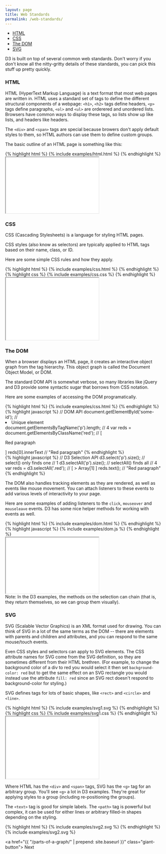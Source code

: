 ```yaml
---
layout: page
title: Web Standards
permalink: /web-standards/
---
```


- [HTML](#html)
- [CSS](#css)
- [The DOM](#the-dom)
- [SVG](#svg)

D3 is built on top of several common web standards. Don't worry if you don't
know all the nitty-gritty details of these standards, you can pick this stuff up pretty quickly.

### HTML

HTML (HyperText Markup Language) is a text format that most web pages are
written in. HTML uses a standard set of tags to define the different structural components of a webpage: `<h1>`, `<h2>`
tags define headers, `<p>` tags define paragraphs, `<ol>` and `<ul>` are
orderered and unordered lists. Browsers have common ways to display these tags, so lists show up like lists, and headers like headers.

The `<div>` and `<span>` tags are special because browers don't apply
default styles to them, so HTML authors can use them to define custom groups.

The basic outline of an HTML page is something like this:

<div class="example-row-2">
  <div class="example">
    {% highlight html %}
      {% include examples/html.html %}
    {% endhighlight %}
  </div>

  <iframe class="example"
    height="180"
    src="{{ "/examples/html.html" | prepend: site.baseurl }}">
  </iframe>
</div>

### CSS

CSS (Cascading Stylesheets) is a language for styling HTML pages.

CSS styles (also know as selectors) are typically applied to HTML tags
based on their name, class, or ID.

Here are some simple CSS rules and how they apply.

<div class="example-row-3">
  <div class="example">
    {% highlight html %}
      {% include examples/css.html %}
    {% endhighlight %}
  </div>

  <div class="example">
    {% highlight css %}
      {% include examples/css.css %}
    {% endhighlight %}
  </div>

  <iframe class="example"
    height="200"
    src="{{ "/examples/css-styled/" | prepend: site.baseurl }}">
  </iframe>
</div>

### The DOM

When a browser displays an HTML page, it creates an interactive object graph from the tag hierarchy.
This object graph is called the Document Object Model, or DOM.

The standard DOM API is somewhat verbose, so many libraries like jQuery and D3
provide some syntactic sugar that borrows from CSS notation.

Here are some examples of accessing the DOM programatically.

<div class="example-row-3">
  <div class="example">
    {% highlight html %}
      {% include examples/css.html %}
    {% endhighlight %}
  </div>

  <div class="example">
    {% highlight javascript %}
// DOM API
document.getElementById('some-id');
// <li id="some-id">Unique element</li>
document.getElementsByTagName('p').length;
// 4
var reds = document.getElementsByClassName('red');
// [<p class="red">Red paragraph</p>]
reds[0].innerText
// "Red paragraph"
    {% endhighlight %}
  </div>

  <div class="example">
    {% highlight javascript %}
// D3 Selection API
d3.select('p').size(); // select() only finds one
// 1
d3.selectAll('p').size(); // selectAll() finds all
// 4
var reds = d3.selectAll('.red');
// [ > Array[1] ]
reds.text();
// "Red paragraph"
    {% endhighlight %}
  </div>
</div>

The DOM also handles tracking elements as they are rendered, as well as events
like mouse movement. You can attach listeners to these events to add
various levels of interactivity to your page.

Here are some examples of adding listeners to the `click`, `mouseover` and `mouseleave`
events. D3 has some nice helper methods for working with events as well.

<div class="example-row-3">
  <div class="example">
    {% highlight html %}
      {% include examples/dom.html %}
    {% endhighlight %}
  </div>

  <div class="example">
    {% highlight javascript %}
      {% include examples/dom.js %}
    {% endhighlight %}
  </div>

  <iframe class="example"
    height="180"
    src="{{ "/examples/dom-styled/" | prepend: site.baseurl }}">
  </iframe>
</div>

<div class="info">
  Note: In the D3 examples, the methods on the selection can chain
  (that is, they return themselves, so we can group them visually).
</div>

### SVG

SVG (Scalable Vector Graphics) is an XML format used for
drawing. You can think of SVG in a lot of the same terms as the DOM -- there are elements with parents and
children and attributes, and you can respond to the same mouse/touch events.

Even CSS styles and selectors can apply to SVG elements. The CSS attribute names for SVG
come from the SVG definition, so they are sometimes different from their
HTML brethren. (For example, to change the background color of a div to red you would select it then set  `background-color: red` but to get the same effect on an SVG rectangle you would instead use the attribute `fill: red` since an SVG rect doesn't respond to background-color for styling.)


SVG defines tags for lots of basic shapes, like `<rect>` and `<circle>` and `<line>`.

<div class="example-row-3">
  <div class="example">
    {% highlight html %}
      {% include examples/svg1.svg %}
    {% endhighlight %}
  </div>

  <div class="example">
    {% highlight css %}
      {% include examples/svg1.css %}
    {% endhighlight %}
  </div>

  <iframe class="example"
    height="200"
    src="{{ "/examples/svg1-styled/" | prepend: site.baseurl }}">
  </iframe>
</div>

Where HTML has the `<div>` and `<span>` tags, SVG has the `<g>` tag for an
arbitrary group. You'll see `<g>` a lot in D3 examples. They're great for
applying styles to a group (including re-positioning the groups).

The `<text>` tag is good for simple labels. The `<path>` tag is powerful but
complex, it can be used for either lines or arbitrary filled-in shapes depending
on the styling.

<div class="example-row-2">
  <div class="example">
    {% highlight html %}
      {% include examples/svg2.svg %}
    {% endhighlight %}
  </div>

  <div class="example">
    {% include examples/svg2.svg %}
  </div>
</div>

<a href="{{ "/parts-of-a-graph/" | prepend: site.baseurl }}" class="giant-button">
  Next
</a>



